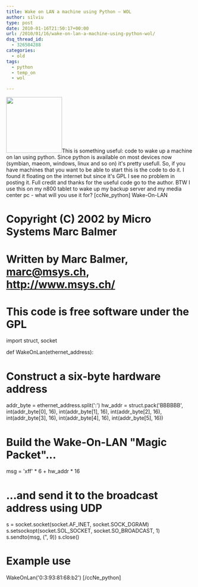 ```yaml
---
title: Wake on LAN a machine using Python – WOL
author: silviu
type: post
date: 2010-01-16T21:50:17+00:00
url: /2010/01/16/wake-on-lan-a-machine-using-python-wol/
dsq_thread_id:
  - 326504288
categories:
  - old
tags:
  - python
  - temp_on
  - wol

---
```

<img decoding="async" loading="lazy" class="alignleft size-thumbnail wp-image-688" title="Wake-on-lan-cable" src="http://blog.silviuvulcan.ro/wp-content/uploads/sites/2/2010/01/Wake-on-lan-cable-150x150.jpg" alt="" width="150" height="150" />This is something useful: code to wake up a machine on lan using python. Since python is available on most devices now (symbian, maeom, windows, linux and so on) it's pretty usefull. So, if you have machines that you want to be able to start this is the code to do it. I found it floating on the internet but since it's GPL I see no problem in posting it. Full credit and thanks for the useful code go to the author. BTW I use this on my n800 tablet to wake up my backup server and my media center pc - what will you use it for?
[ccNe_python]
Wake-On-LAN
#
# Copyright (C) 2002 by Micro Systems Marc Balmer
# Written by Marc Balmer, marc@msys.ch, http://www.msys.ch/
# This code is free software under the GPL

import struct, socket

def WakeOnLan(ethernet_address):

# Construct a six-byte hardware address

addr_byte = ethernet_address.split(':')
hw_addr = struct.pack('BBBBBB', int(addr_byte[0], 16),
int(addr_byte[1], 16),
int(addr_byte[2], 16),
int(addr_byte[3], 16),
int(addr_byte[4], 16),
int(addr_byte[5], 16))

# Build the Wake-On-LAN "Magic Packet"...

msg = 'xff' \* 6 + hw_addr \* 16

# ...and send it to the broadcast address using UDP

s = socket.socket(socket.AF_INET, socket.SOCK_DGRAM)
s.setsockopt(socket.SOL_SOCKET, socket.SO_BROADCAST, 1)
s.sendto(msg, (", 9))
s.close()

# Example use
WakeOnLan('0:3:93:81:68:b2')
[/ccNe_python]